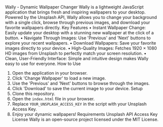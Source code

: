 Wally - Dynamic Wallpaper Changer
Wally is a lightweight JavaScript application that brings fresh and inspiring wallpapers to your desktop. Powered by the Unsplash API, Wally allows you to change your background with a single click, browse through previous images, and download your favorite wallpapers directly.
Key Features
•	Instant Wallpaper Change: Easily update your desktop with a stunning new wallpaper at the click of a button.
•	Navigate Through Images: Use 'Previous' and 'Next' buttons to explore your recent wallpapers.
•	Download Wallpapers: Save your favorite images directly to your device.
•	High-Quality Images: Fetches 1920 × 1080 HD images from Unsplash to perfectly match your screen resolution.
•	Clean, User-Friendly Interface: Simple and intuitive design makes Wally easy to use for everyone.
How to Use
1.	Open the application in your browser.
2.	Click 'Change Wallpaper' to load a new image.
3.	Use the 'Previous' and 'Next' buttons to browse through the images.
4.	Click 'Download' to save the current image to your device.
Setup
5.	Clone this repository.
6.	Open the `index.html` file in your browser.
7.	Replace `YOUR_UNSPLASH_ACCESS_KEY` in the script with your Unsplash Access Key.
8.	Enjoy your dynamic wallpapers!
Requirements
Unsplash API Access Key
License
Wally is an open-source project licensed under the MIT License.
